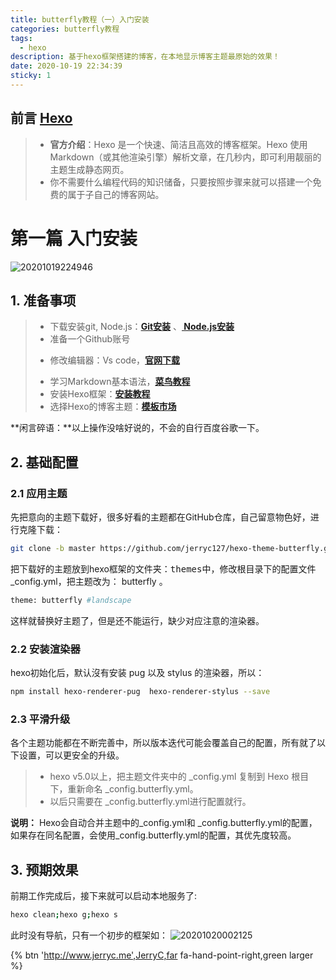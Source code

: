 ```yaml
---
title: butterfly教程（一）入门安装
categories: butterfly教程
tags:
  - hexo
description: 基于hexo框架搭建的博客，在本地显示博客主题最原始的效果！
date: 2020-10-19 22:34:39
sticky: 1 
---
```

## 前言 [Hexo](https://hexo.io/zh-cn/docs/)
> + **官方介绍**：Hexo 是一个快速、简洁且高效的博客框架。Hexo 使用 Markdown（或其他渲染引擎）解析文章，在几秒内，即可利用靓丽的主题生成静态网页。
> + 你不需要什么编程代码的知识储备，只要按照步骤来就可以搭建一个免费的属于子自己的博客网站。

# 第一篇 入门安装
![20201019224946](https://cdn.jsdelivr.net/gh/awelife/imgbed/imgs20201019224946.png#img-radius)  

## 1. 准备事项  
> + 下载安装git, Node.js：**[Git安装](https://blog.csdn.net/qq_36292543/article/details/109021023)** 、**[ Node.js安装](https://blog.csdn.net/qq_36292543/article/details/109021779)**  
> + 准备一个Github账号
> * 修改编辑器：Vs code，**[官网下载](https://code.visualstudio.com/)**
> + 学习Markdown基本语法，**[菜鸟教程](https://www.runoob.com/markdown/md-tutorial.html)**
> + 安装Hexo框架：**[安装教程](https://yafine-blog.cn/posts/4ab2.html)**
> + 选择Hexo的博客主题：**[模板市场](https://hexo.io/themes/)**  

**闲言碎语：**以上操作没啥好说的，不会的自行百度谷歌一下。  

## 2. 基础配置  

### 2.1 应用主题  
先把意向的主题下载好，很多好看的主题都在GitHub仓库，自己留意物色好，进行克隆下载：
``` bash
git clone -b master https://github.com/jerryc127/hexo-theme-butterfly.git themes/butterfly 
```
把下载好的主题放到hexo框架的文件夹：<kbd>themes</kbd>中，修改根目录下的配置文件_config.yml，把主题改为： butterfly 。
```bash
theme: butterfly #landscape  
```
这样就替换好主题了，但是还不能运行，缺少对应注意的渲染器。  

### 2.2 安装渲染器  
hexo初始化后，默认沒有安装 pug 以及 stylus 的渲染器，所以：  
```bash
npm install hexo-renderer-pug  hexo-renderer-stylus --save
```

### 2.3 平滑升级  
各个主题功能都在不断完善中，所以版本迭代可能会覆盖自己的配置，所有就了以下设置，可以更安全的升级。
> + hexo v5.0以上，把主题文件夹中的 _config.yml 复制到 Hexo 根目下，重新命名 _config.butterfly.yml。
> + 以后只需要在 _config.butterfly.yml进行配置就行。  

**说明：**
Hexo会自动合并主题中的_config.yml和 _config.butterfly.yml的配置，如果存在同名配置，会使用_config.butterfly.yml的配置，其优先度较高。  

## 3. 预期效果  
前期工作完成后，接下来就可以启动本地服务了:  
```bash
hexo clean;hexo g;hexo s
```
此时没有导航，只有一个初步的框架如：
![20201020002125](https://cdn.jsdelivr.net/gh/awelife/imgbed/imgs20201020002125.png#img-radius)

{% btn 'http://www.jerryc.me',JerryC,far fa-hand-point-right,green larger %}